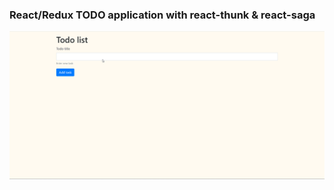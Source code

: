 ### React/Redux TODO application with react-thunk & react-saga

![React/Redux TODO](https://github.com/AlexSKuznetsov/React-Simple-Todo/blob/master/react-todo.gif)

